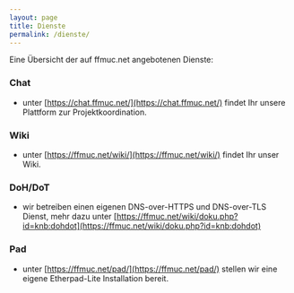 ```yaml
---
layout: page
title: Dienste
permalink: /dienste/
---
```


Eine Übersicht der auf ffmuc.net angebotenen Dienste:

### Chat
  * unter [https://chat.ffmuc.net/](https://chat.ffmuc.net/) findet Ihr unsere Plattform zur Projektkoordination.

### Wiki
  * unter [https://ffmuc.net/wiki/](https://ffmuc.net/wiki/) findet Ihr unser Wiki.

### DoH/DoT
  * wir betreiben einen eigenen DNS-over-HTTPS und DNS-over-TLS Dienst, mehr dazu unter [https://ffmuc.net/wiki/doku.php?id=knb:dohdot](https://ffmuc.net/wiki/doku.php?id=knb:dohdot)

### Pad
  * unter [https://ffmuc.net/pad/](https://ffmuc.net/pad/) stellen wir eine eigene Etherpad-Lite Installation bereit.
